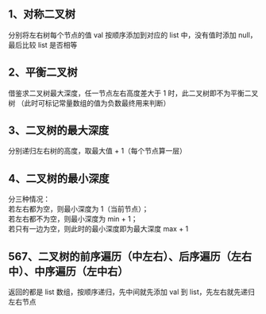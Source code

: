 ## 1、对称二叉树

分别将左右树每个节点的值 val 按顺序添加到对应的 list 中，没有值时添加 null，最后比较 list 是否相等

## 2、平衡二叉树

借鉴求二叉树最大深度，任一节点左右高度差大于 1 时，此二叉树即不为平衡二叉树
（此时可标记常量数组的值为负数最终用来判断）

## 3、二叉树的最大深度

分别递归左右树的高度，取最大值 + 1（每个节点算一层）

## 4、二叉树的最小深度

分三种情况：  
若左右都为空，则最小深度为 1（当前节点）；  
若左右都不为空，则最小深度为 min + 1；  
若只有一边为空，则此时的最小深度即为最大深度 max + 1

## 567、二叉树的前序遍历（中左右）、后序遍历（左右中）、中序遍历（左中右）
返回的都是 list 数组，按顺序递归，先中间就先添加 val 到 list，先左右就先递归左右节点